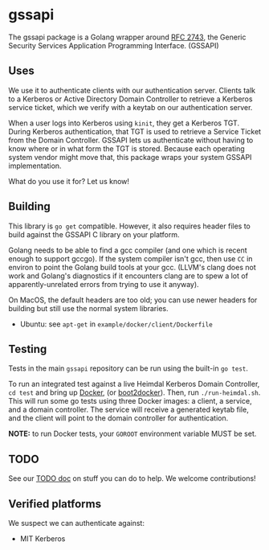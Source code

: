 # gssapi

The gssapi package is a Golang wrapper around [RFC 2743](https://www.ietf.org/rfc/rfc2743.txt),
the Generic Security Services Application Programming Interface. (GSSAPI)

## Uses

We use it to authenticate clients with our authentication server. Clients talk
to a Kerberos or Active Directory Domain Controller to retrieve a Kerberos
service ticket, which we verify with a keytab on our authentication server.

When a user logs into Kerberos using `kinit`, they get a Kerberos TGT. During
Kerberos authentication, that TGT is used to retrieve a Service Ticket from the
Domain Controller. GSSAPI lets us authenticate without having to know where or
in what form the TGT is stored. Because each operating system vendor might
move that, this package wraps your system GSSAPI implementation.

What do you use it for? Let us know!

## Building

This library is `go get` compatible.  However, it also requires header files
to build against the GSSAPI C library on your platform.

Golang needs to be able to find a gcc compiler (and one which is recent enough
to support gccgo).  If the system compiler isn't gcc, then use `CC` in environ
to point the Golang build tools at your gcc.  (LLVM's clang does not work and
Golang's diagnostics if it encounters clang are to spew a lot of
apparently-unrelated errors from trying to use it anyway).

On MacOS, the default headers are too old; you can use newer headers for
building but still use the normal system libraries.

* Ubuntu: see `apt-get` in `example/docker/client/Dockerfile`

## Testing

Tests in the main `gssapi` repository can be run using the built-in `go test`.

To run an integrated test against a live Heimdal Kerberos Domain Controller,
`cd test` and bring up [Docker](https://www.docker.com/), (or
[boot2docker](http://boot2docker.io/)). Then, run `./run-heimdal.sh`. This will
run some go tests using three Docker images: a client, a service, and a domain
controller. The service will receive a generated keytab file, and the client
will point to the domain controller for authentication.

**NOTE:** to run Docker tests, your `GOROOT` environment variable MUST be set.

## TODO

See our [TODO doc](TODO.md) on stuff you can do to help. We welcome
contributions!

## Verified platforms
We suspect we can authenticate against:
- MIT Kerberos
